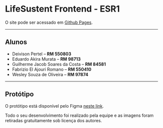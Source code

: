 # LifeSustent Frontend - ESR1

O site pode ser acessado em [Github Pages](https://lifesustent.github.io/lifesustent/).

---

## Alunos

- Deivison Pertel – **RM 550803**
- Eduardo Akira Murata – **RM 98713**
- Guilherme Jacob Soares da Costa – **RM 84581**
- Fabrizio El Ajouri Romano – **RM 550410**
- Wesley Souza de Oliveira – **RM 97874**

---

## Protótipo

O protótipo está disponível pelo Figma [neste link](https://www.figma.com/proto/CyGblljmL3NDslKPP7nIO6/LifeSustent?page-id=0%3A1&type=design&node-id=1-3&viewport=1029%2C-2013%2C1&scaling=min-zoom).

Todo o seu desenvolvimento foi realizado pela equipe e as imagens foram retiradas gratuitamente sob licença dos autores.
